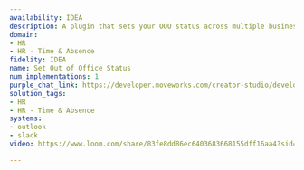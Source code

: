 ```yaml
---
availability: IDEA
description: A plugin that sets your OOO status across multiple business systems.
domain:
- HR
- HR - Time & Absence
fidelity: IDEA
name: Set Out of Office Status
num_implementations: 1
purple_chat_link: https://developer.moveworks.com/creator-studio/developer-tools/purple-chat/?conversation=%7B%22startTimestamp%22%3A%2211%3A43+AM%22%2C%22messages%22%3A%5B%7B%22role%22%3A%22user%22%2C%22parts%22%3A%5B%7B%22richText%22%3A%22Can+you+set+up+an+OOO+for+me%3F%22%7D%5D%7D%2C%7B%22role%22%3A%22assistant%22%2C%22parts%22%3A%5B%7B%22richText%22%3A%22%3Cp%3EOf+course%21+Your+existing+OOO+message+is%3A%3Cbr%3E%3Cbr%3E%5C%22I%27m+currently+out+of+office+and+won%27t+be+back+until+%7B%7Bend_date%7D%7D.+Until+then%2C+you+can+reach+my+manager%2C+Jenny+Smith.%5C%22%3Cbr%3E%3Cbr%3EWould+you+like+to+use+the+existing+message+or+create+a+new+message%3F%3Cbr%3E%3C%2Fp%3E%22%7D%2C%7B%22buttons%22%3A%5B%7B%22style%22%3A%22filled%22%2C%22buttonText%22%3A%22Use+existing%22%7D%2C%7B%22style%22%3A%22outlined%22%2C%22buttonText%22%3A%22Create+new%22%7D%5D%7D%5D%7D%2C%7B%22role%22%3A%22user%22%2C%22parts%22%3A%5B%7B%22richText%22%3A%22Use+existing%22%7D%5D%7D%2C%7B%22role%22%3A%22assistant%22%2C%22parts%22%3A%5B%7B%22richText%22%3A%22Great+choice.+I%27ll+need+the+start+date+and+the+end+date+for+your+OOO+message.%22%7D%5D%7D%2C%7B%22role%22%3A%22user%22%2C%22parts%22%3A%5B%7B%22richText%22%3A%22The+start+date+is+April+25th%2C+and+the+end+date+is+May+2nd.%22%7D%5D%7D%2C%7B%22role%22%3A%22assistant%22%2C%22parts%22%3A%5B%7B%22richText%22%3A%22%3Cp%3EGot+it.+Your+OOO+is+set+from+%3Cb%3EApril+25th%3C%2Fb%3E+to+%3Cb%3EMay+2nd%3C%2Fb%3E.+I%27ve+updated+your+Slack+status+and+Outlook+auto-reply.%3Cbr%3E%3C%2Fp%3E%22%7D%5D%7D%5D%7D
solution_tags:
- HR
- HR - Time & Absence
systems:
- outlook
- slack
video: https://www.loom.com/share/83fe8dd86ec6403683668155dff16aa4?sid=f498f72e-834d-47a2-9a3b-e6b46052567b

---
```

